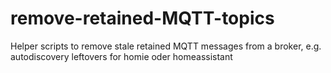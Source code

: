 # remove-retained-MQTT-topics
Helper scripts to remove stale retained MQTT messages from a broker, e.g. autodiscovery leftovers for homie oder homeassistant
